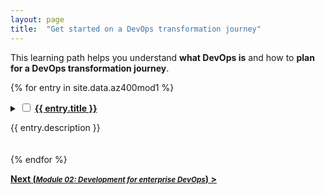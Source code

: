 ```yaml
---
layout: page
title:  "Get started on a DevOps transformation journey"
---
```


This learning path helps you understand **what DevOps is** and how to **plan for a DevOps transformation journey**.

{% for entry in site.data.az400mod1 %}
<details style="margin-bottom:20px;">
    <summary>
        <input class="box" type="checkbox" id="{{ entry.chkbxid }}" name="{{ entry.chkbxid }}"/>
        <a href='{{ entry.url }}' target='_blank'>
            <strong>{{ entry.title }}</strong></a>
        <p>{{ entry.description }}</p>
    </summary>
    {% for mod in entry.mods %}<input type="checkbox" class="box" id="{{ mod.chkbxid }}"  name="{{ mod.chkbxid }}" /> <a href='{{ mod.url }}' target='_blank'>{{ mod.title }}</a><br />
    {% endfor %}
</details>
{% endfor %}

[**Next (<small>_Module 02: Development for enterprise DevOps_</small>) >**](Mod02)

